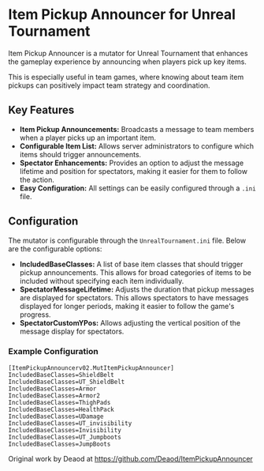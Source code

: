 # Item Pickup Announcer for Unreal Tournament

Item Pickup Announcer is a mutator for Unreal Tournament that enhances the gameplay experience by announcing when players pick up key items.

This is especially useful in team games, where knowing about team item pickups can positively impact team strategy and coordination.

## Key Features

- **Item Pickup Announcements:** Broadcasts a message to team members when a player picks up an important item.
- **Configurable Item List:** Allows server administrators to configure which items should trigger announcements.
- **Spectator Enhancements:** Provides an option to adjust the message lifetime and position for spectators, making it easier for them to follow the action.
- **Easy Configuration:** All settings can be easily configured through a `.ini` file.

## Configuration

The mutator is configurable through the `UnrealTournament.ini` file. Below are the configurable options:

- **IncludedBaseClasses:** A list of base item classes that should trigger pickup announcements. This allows for broad categories of items to be included without specifying each item individually.
- **SpectatorMessageLifetime:** Adjusts the duration that pickup messages are displayed for spectators. This allows spectators to have messages displayed for longer periods, making it easier to follow the game's progress.
- **SpectatorCustomYPos:** Allows adjusting the vertical position of the message display for spectators.

### Example Configuration
```
[ItemPickupAnnouncerv02.MutItemPickupAnnouncer]
IncludedBaseClasses=ShieldBelt
IncludedBaseClasses=UT_ShieldBelt
IncludedBaseClasses=Armor
IncludedBaseClasses=Armor2
IncludedBaseClasses=ThighPads
IncludedBaseClasses=HealthPack
IncludedBaseClasses=UDamage
IncludedBaseClasses=UT_invisibility
IncludedBaseClasses=Invisibility
IncludedBaseClasses=UT_Jumpboots
IncludedBaseClasses=JumpBoots
```

Original work by Deaod at https://github.com/Deaod/ItemPickupAnnouncer

